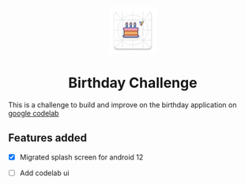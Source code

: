 <p align="center">
    <img src="app/src/main/res/mipmap-xhdpi/ic_launcher.png"/>
</p>

<h1 align="center">Birthday Challenge</h1>

This is a challenge to build and improve on the birthday application on [google codelab](https://developer.android.com/codelabs/basic-android-kotlin-training-birthday-card-app)

## Features added

- [x]  Migrated splash screen for android 12

- [ ]  Add codelab ui
